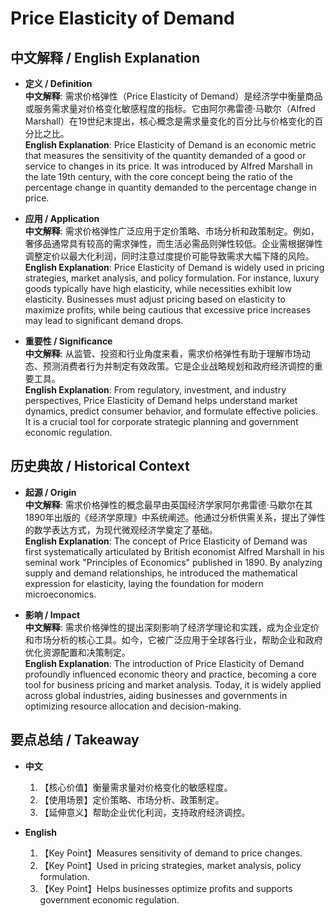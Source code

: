 # Price Elasticity of Demand

## 中文解释 / English Explanation

* **定义 / Definition**  
  **中文解释**: 需求价格弹性（Price Elasticity of Demand）是经济学中衡量商品或服务需求量对价格变化敏感程度的指标。它由阿尔弗雷德·马歇尔（Alfred Marshall）在19世纪末提出，核心概念是需求量变化的百分比与价格变化的百分比之比。  
  **English Explanation**: Price Elasticity of Demand is an economic metric that measures the sensitivity of the quantity demanded of a good or service to changes in its price. It was introduced by Alfred Marshall in the late 19th century, with the core concept being the ratio of the percentage change in quantity demanded to the percentage change in price.

* **应用 / Application**  
  **中文解释**: 需求价格弹性广泛应用于定价策略、市场分析和政策制定。例如，奢侈品通常具有较高的需求弹性，而生活必需品则弹性较低。企业需根据弹性调整定价以最大化利润，同时注意过度提价可能导致需求大幅下降的风险。  
  **English Explanation**: Price Elasticity of Demand is widely used in pricing strategies, market analysis, and policy formulation. For instance, luxury goods typically have high elasticity, while necessities exhibit low elasticity. Businesses must adjust pricing based on elasticity to maximize profits, while being cautious that excessive price increases may lead to significant demand drops.

* **重要性 / Significance**  
  **中文解释**: 从监管、投资和行业角度来看，需求价格弹性有助于理解市场动态、预测消费者行为并制定有效政策。它是企业战略规划和政府经济调控的重要工具。  
  **English Explanation**: From regulatory, investment, and industry perspectives, Price Elasticity of Demand helps understand market dynamics, predict consumer behavior, and formulate effective policies. It is a crucial tool for corporate strategic planning and government economic regulation.

## 历史典故 / Historical Context

* **起源 / Origin**  
  **中文解释**: 需求价格弹性的概念最早由英国经济学家阿尔弗雷德·马歇尔在其1890年出版的《经济学原理》中系统阐述。他通过分析供需关系，提出了弹性的数学表达方式，为现代微观经济学奠定了基础。  
  **English Explanation**: The concept of Price Elasticity of Demand was first systematically articulated by British economist Alfred Marshall in his seminal work "Principles of Economics" published in 1890. By analyzing supply and demand relationships, he introduced the mathematical expression for elasticity, laying the foundation for modern microeconomics.

* **影响 / Impact**  
  **中文解释**: 需求价格弹性的提出深刻影响了经济学理论和实践，成为企业定价和市场分析的核心工具。如今，它被广泛应用于全球各行业，帮助企业和政府优化资源配置和决策制定。  
  **English Explanation**: The introduction of Price Elasticity of Demand profoundly influenced economic theory and practice, becoming a core tool for business pricing and market analysis. Today, it is widely applied across global industries, aiding businesses and governments in optimizing resource allocation and decision-making.

## 要点总结 / Takeaway

* **中文**  
  1. 【核心价值】衡量需求量对价格变化的敏感程度。
  2. 【使用场景】定价策略、市场分析、政策制定。
  3. 【延伸意义】帮助企业优化利润，支持政府经济调控。

* **English**  
  1. 【Key Point】Measures sensitivity of demand to price changes.
  2. 【Key Point】Used in pricing strategies, market analysis, policy formulation.
  3. 【Key Point】Helps businesses optimize profits and supports government economic regulation.